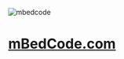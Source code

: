 ![mbedcode](https://user-images.githubusercontent.com/58227435/100896672-1c47f900-347c-11eb-816f-a9fdf2ee9bb2.png)
# [mBedCode.com](https://mbedcode.com)
<!--
**mbedcode/mbedcode** is a ✨ _special_ ✨ repository because its `README.md` (this file) appears on your GitHub profile.

Here are some ideas to get you started:
### Hi there 👋
- 🔭 I’m currently working on ...
- 🌱 I’m currently learning ...
- 👯 I’m looking to collaborate on ...
- 🤔 I’m looking for help with ...
- 💬 Ask me about ...
- 📫 How to reach me: ...
- 😄 Pronouns: ...
- ⚡ Fun fact: ...
-->
